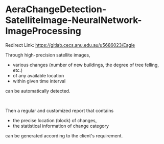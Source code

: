 # AeraChangeDetection-SatelliteImage-NeuralNetwork-ImageProcessing
 Redirect Link: https://gitlab.cecs.anu.edu.au/u5686023/Eagle
 
 
 Through high-precision satellite images, 
  - various changes (number of new buildings, the degree of tree felling, etc.) 
  - of any available location 
  - within given time interval
  
 can be automatically detected.
 
 <br>
 
 Then a regular and customized report that contains
  - the precise location (block) of changes,
  - the statistical information of change category
  
 can be generated according to the client's requirement.


